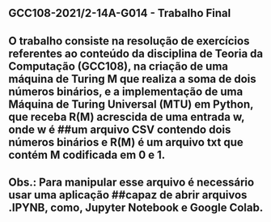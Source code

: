 ## GCC108-2021/2-14A-G014 - Trabalho Final
## O trabalho consiste na resolução de exercícios referentes ao conteúdo da disciplina de Teoria da Computação (GCC108), na criação de uma máquina de Turing M que realiza a soma de dois números binários, e a implementação de uma Máquina de Turing Universal (MTU) em Python, que receba R(M) acrescida de uma entrada w, onde w é ##um arquivo CSV contendo dois números binários e R(M) é um arquivo txt que contém M codificada em 0 e 1.

## Obs.: Para manipular esse arquivo é necessário usar uma aplicação ##capaz de abrir arquivos .IPYNB, como, Jupyter Notebook e Google Colab.
